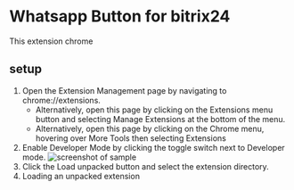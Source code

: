 # Whatsapp Button for bitrix24

This extension chrome

## setup

1. Open the Extension Management page by navigating to chrome://extensions.
    * Alternatively, open this page by clicking on the Extensions menu button and selecting Manage Extensions at the bottom of the menu.
    * Alternatively, open this page by clicking on the Chrome menu, hovering over More Tools then selecting Extensions
3. Enable Developer Mode by clicking the toggle switch next to Developer mode.
![screenshot of sample](https://wd.imgix.net/image/BhuKGJaIeLNPW9ehns59NfwqKxF2/vOu7iPbaapkALed96rzN.png?auto=format&w=571)
4. Click the Load unpacked button and select the extension directory.
5. Loading an unpacked extension

